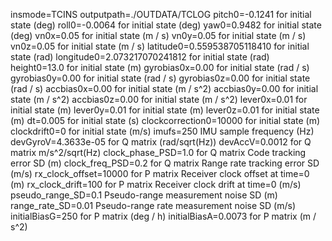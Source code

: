 insmode=TCINS
outputpath=./OUTDATA/TCLOG
pitch0=-0.1241 for initial state (deg)
roll0=-0.0064 for initial state (deg)
yaw0=0.9482 for initial state (deg)
vn0x=0.05 for initial state (m / s)
vn0y=0.05 for initial state (m / s)
vn0z=0.05 for initial state (m / s)
latitude0=0.559538705118410 for initial state (rad)
longitude0=2.073217070241812 for initial state (rad)
height0=13.0 for initial state (m)
gyrobias0x=0.00 for initial state (rad / s)
gyrobias0y=0.00 for initial state (rad / s)
gyrobias0z=0.00 for initial state (rad / s)
accbias0x=0.00 for initial state (m / s^2)
accbias0y=0.00 for initial state (m / s^2)
accbias0z=0.00 for initial state (m / s^2)
lever0x=0.01 for initial state (m)
lever0y=0.01 for initial state (m)
lever0z=0.01 for initial state (m)
dt=0.005 for initial state (s)
clockcorrection0=10000 for initial state (m)
clockdrift0=0 for initial state (m/s)
imufs=250 IMU sample frequency (Hz)
devGyroV=4.3633e-05 for Q matrix (rad/sqrt(Hz))
devAccV=0.0012 for Q matrix m/s^2/sqrt(Hz)
clock_phase_PSD=1.0 for Q matrix Code tracking error SD (m) 
clock_freq_PSD=0.2 for Q matrix  Range rate tracking error SD (m/s) 
rx_clock_offset=10000 for P matrix Receiver clock offset at time=0 (m)
rx_clock_drift=100 for P matrix  Receiver clock drift at time=0 (m/s)
pseudo_range_SD=0.1 Pseudo-range measurement noise SD (m)
range_rate_SD=0.01 Pseudo-range rate measurement noise SD (m/s)
initialBiasG=250 for P matrix (deg / h)
initialBiasA=0.0073 for P matrix (m / s^2)